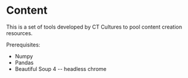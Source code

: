 # Content
This is a set of tools developed by CT Cultures to pool content creation resources.

Prerequisites:
- Numpy
- Pandas
- Beautiful Soup 4
  -- headless chrome
